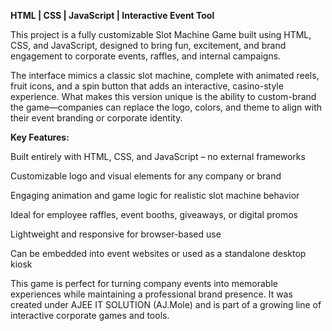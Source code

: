 **HTML | CSS | JavaScript | Interactive Event Tool**

This project is a fully customizable Slot Machine Game built using HTML, CSS, and JavaScript, designed to bring fun, excitement, and brand engagement to corporate events, raffles, and internal campaigns.

The interface mimics a classic slot machine, complete with animated reels, fruit icons, and a spin button that adds an interactive, casino-style experience. What makes this version unique is the ability to custom-brand the game—companies can replace the logo, colors, and theme to align with their event branding or corporate identity.

**Key Features:**

Built entirely with HTML, CSS, and JavaScript – no external frameworks

Customizable logo and visual elements for any company or brand

Engaging animation and game logic for realistic slot machine behavior

Ideal for employee raffles, event booths, giveaways, or digital promos

Lightweight and responsive for browser-based use

Can be embedded into event websites or used as a standalone desktop kiosk

This game is perfect for turning company events into memorable experiences while maintaining a professional brand presence. It was created under AJEE IT SOLUTION (AJ.Mole) and is part of a growing line of interactive corporate games and tools.
